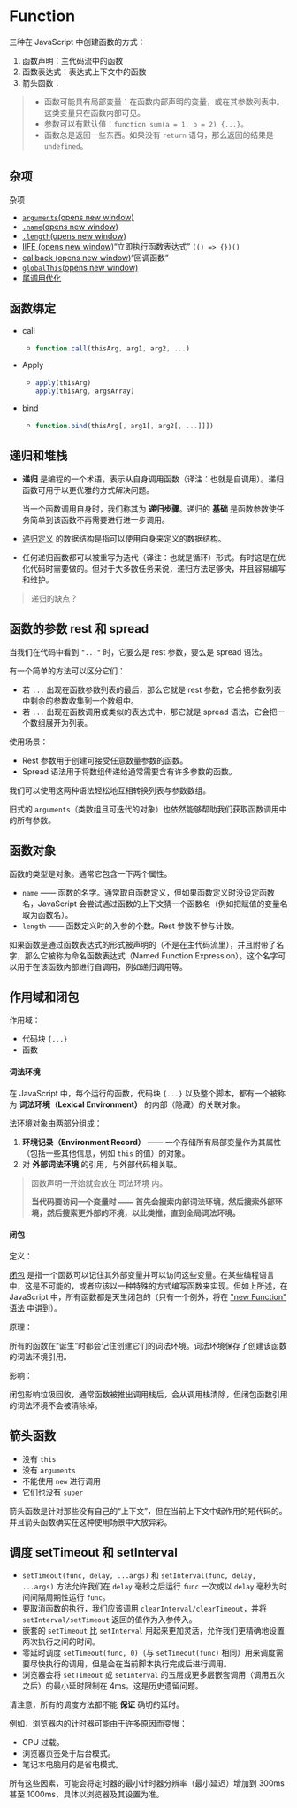 # Function

三种在 JavaScript 中创建函数的方式：

1. 函数声明：主代码流中的函数
2. 函数表达式：表达式上下文中的函数
3. 箭头函数：

> - 函数可能具有局部变量：在函数内部声明的变量，或在其参数列表中。这类变量只在函数内部可见。
> - 参数可以有默认值：`function sum(a = 1, b = 2) {...}`。
> - 函数总是返回一些东西。如果没有 `return` 语句，那么返回的结果是 `undefined`。

## 杂项

杂项

- [`arguments`(opens new window)](https://developer.mozilla.org/zh-CN/docs/Web/JavaScript/Reference/Functions/arguments)
- [`.name`(opens new window)](https://zh.javascript.info/function-object#shu-xing-name)
- [`.length`(opens new window)](https://zh.javascript.info/function-object#shu-xing-length)
- [IIFE (opens new window)](https://zh.javascript.info/var#iife)“立即执行函数表达式” `(() => {})()`
- [callback (opens new window)](https://zh.javascript.info/callbacks)“回调函数”
- [`globalThis`(opens new window)](https://zh.javascript.info/global-object)
- [尾调用优化](https://wangdoc.com/es6/function.html#尾调用优化)

## 函数绑定

- call 

  - ```js
    function.call(thisArg, arg1, arg2, ...)
    ```

- Apply

  - ```js
    apply(thisArg)
    apply(thisArg, argsArray)
    ```

- bind

  - ```js
    function.bind(thisArg[, arg1[, arg2[, ...]]])
    ```

## 递归和堆栈

- **递归** 是编程的一个术语，表示从自身调用函数（译注：也就是自调用）。递归函数可用于以更优雅的方式解决问题。

  当一个函数调用自身时，我们称其为 **递归步骤**。递归的 **基础** 是函数参数使任务简单到该函数不再需要进行进一步调用。

- [递归定义](https://en.wikipedia.org/wiki/Recursive_data_type) 的数据结构是指可以使用自身来定义的数据结构。

- 任何递归函数都可以被重写为迭代（译注：也就是循环）形式。有时这是在优化代码时需要做的。但对于大多数任务来说，递归方法足够快，并且容易编写和维护。

> 递归的缺点？

## 函数的参数 rest 和 spread

当我们在代码中看到 `"..."` 时，它要么是 rest 参数，要么是 spread 语法。

有一个简单的方法可以区分它们：

- 若 `...` 出现在函数参数列表的最后，那么它就是 rest 参数，它会把参数列表中剩余的参数收集到一个数组中。
- 若 `...` 出现在函数调用或类似的表达式中，那它就是 spread 语法，它会把一个数组展开为列表。

使用场景：

- Rest 参数用于创建可接受任意数量参数的函数。
- Spread 语法用于将数组传递给通常需要含有许多参数的函数。

我们可以使用这两种语法轻松地互相转换列表与参数数组。

旧式的 `arguments`（类数组且可迭代的对象）也依然能够帮助我们获取函数调用中的所有参数。

## 函数对象

函数的类型是对象。通常它包含一下两个属性。

- `name` —— 函数的名字。通常取自函数定义，但如果函数定义时没设定函数名，JavaScript 会尝试通过函数的上下文猜一个函数名（例如把赋值的变量名取为函数名）。
- `length` —— 函数定义时的入参的个数。Rest 参数不参与计数。

如果函数是通过函数表达式的形式被声明的（不是在主代码流里），并且附带了名字，那么它被称为命名函数表达式（Named Function Expression）。这个名字可以用于在该函数内部进行自调用，例如递归调用等。

## 作用域和闭包

作用域：

- 代码块 `{...}`
- 函数

#### 词法环境

在 JavaScript 中，每个运行的函数，代码块 `{...}` 以及整个脚本，都有一个被称为 **词法环境（Lexical Environment）** 的内部（隐藏）的关联对象。

法环境对象由两部分组成：

1. **环境记录（Environment Record）** —— 一个存储所有局部变量作为其属性（包括一些其他信息，例如 `this` 的值）的对象。
2. 对 **外部词法环境** 的引用，与外部代码相关联。

> 函数声明一开始就会放在 司法环境 内。
>
> **当代码要访问一个变量时 —— 首先会搜索内部词法环境，然后搜索外部环境，然后搜索更外部的环境，以此类推，直到全局词法环境。**

#### 闭包

定义：

[闭包](https://en.wikipedia.org/wiki/Closure_(computer_programming)) 是指一个函数可以记住其外部变量并可以访问这些变量。在某些编程语言中，这是不可能的，或者应该以一种特殊的方式编写函数来实现。但如上所述，在 JavaScript 中，所有函数都是天生闭包的（只有一个例外，将在 ["new Function" 语法](https://zh.javascript.info/new-function) 中讲到）。

原理：

所有的函数在“诞生”时都会记住创建它们的词法环境。词法环境保存了创建该函数的词法环境引用。

影响：

闭包影响垃圾回收，通常函数被推出调用栈后，会从调用栈清除，但闭包函数引用的词法环境不会被清除掉。



## 箭头函数

- 没有 `this`
- 没有 `arguments`
- 不能使用 `new` 进行调用
- 它们也没有 `super`

箭头函数是针对那些没有自己的“上下文”，但在当前上下文中起作用的短代码的。并且箭头函数确实在这种使用场景中大放异彩。

## 调度 setTimeout 和 setInterval

- `setTimeout(func, delay, ...args)` 和 `setInterval(func, delay, ...args)` 方法允许我们在 `delay` 毫秒之后运行 `func` 一次或以 `delay` 毫秒为时间间隔周期性运行 `func`。
- 要取消函数的执行，我们应该调用 `clearInterval/clearTimeout`，并将 `setInterval/setTimeout` 返回的值作为入参传入。
- 嵌套的 `setTimeout` 比 `setInterval` 用起来更加灵活，允许我们更精确地设置两次执行之间的时间。
- 零延时调度 `setTimeout(func, 0)`（与 `setTimeout(func)` 相同）用来调度需要尽快执行的调用，但是会在当前脚本执行完成后进行调用。
- 浏览器会将 `setTimeout` 或 `setInterval` 的五层或更多层嵌套调用（调用五次之后）的最小延时限制在 4ms。这是历史遗留问题。

请注意，所有的调度方法都不能 **保证** 确切的延时。

例如，浏览器内的计时器可能由于许多原因而变慢：

- CPU 过载。
- 浏览器页签处于后台模式。
- 笔记本电脑用的是省电模式。

所有这些因素，可能会将定时器的最小计时器分辨率（最小延迟）增加到 300ms 甚至 1000ms，具体以浏览器及其设置为准。

